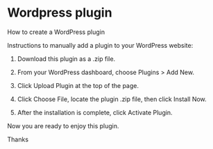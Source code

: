 # Wordpress plugin

How to create a WordPress plugin 

Instructions to manually add a plugin to your WordPress website:

1. Download this plugin as a .zip file.

2. From your WordPress dashboard, choose Plugins > Add New.

3. Click Upload Plugin at the top of the page.

4. Click Choose File, locate the plugin .zip file, then click Install Now.

5. After the installation is complete, click Activate Plugin.

Now you are ready to enjoy this plugin.

Thanks
